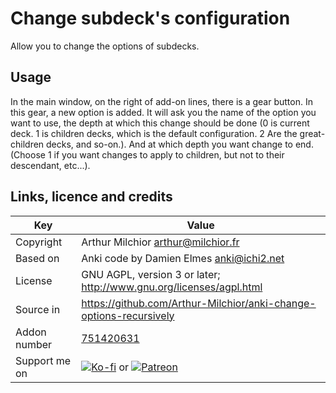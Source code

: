 # Change subdeck's configuration
Allow you to change the options of subdecks.
## Usage
In the main window, on the right of add-on lines, there is a gear
button. In this gear, a new option is added. It will ask you the name
of the option you want to use, the depth at which this change should
be done (0 is current deck. 1 is children decks, which is the default
configuration. 2 Are the great-children decks, and so-on.). And at
which depth you want change to end. (Choose 1 if you want changes to
apply to children, but not to their descendant, etc...).

## Links, licence and credits

Key         |Value
------------|-------------------------------------------------------------------
Copyright   | Arthur Milchior <arthur@milchior.fr>
Based on    | Anki code by Damien Elmes <anki@ichi2.net>
License     | GNU AGPL, version 3 or later; http://www.gnu.org/licenses/agpl.html
Source in   | https://github.com/Arthur-Milchior/anki-change-options-recursively
Addon number| [751420631](https://ankiweb.net/shared/info/751420631)
Support me on| [![Ko-fi](https://ko-fi.com/img/Kofi_Logo_Blue.svg)](Ko-fi.com/arthurmilchior) or [![Patreon](http://www.milchior.fr/patreon.png)](https://www.patreon.com/bePatron?u=146206)
